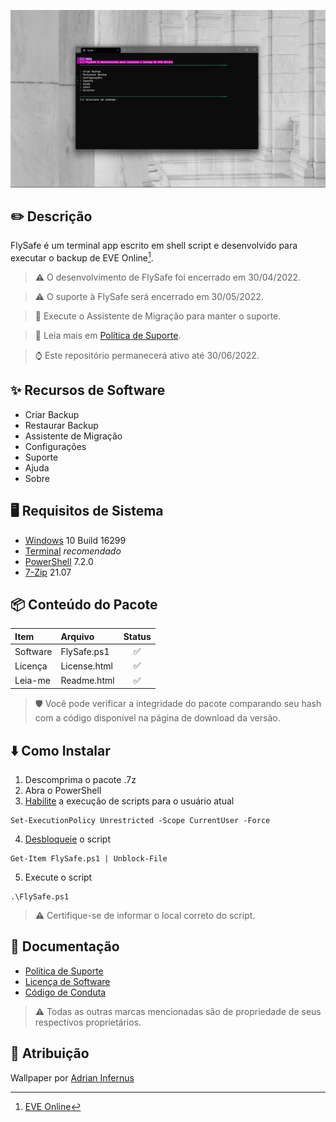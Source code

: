 ![](https://github.com/2uj1m28ohz/flysafe/blob/main/Screenshot.png)

## :pencil2: Descrição
FlySafe é um terminal app escrito em shell script e desenvolvido para executar o backup de EVE Online[^1].

> :warning: O desenvolvimento de FlySafe foi encerrado em 30/04/2022.

> :warning: O suporte à FlySafe será encerrado em 30/05/2022.

> :school_satchel: Execute o Assistente de Migração para manter o suporte.

> :notebook_with_decorative_cover: Leia mais em [Política de Suporte](https://github.com/2uj1m28ohz/flysafe/blob/main/SUPPORT.md).

> :watch: Este repositório permanecerá ativo até 30/06/2022.

## :sparkles: Recursos de Software
- Criar Backup
- Restaurar Backup
- Assistente de Migração
- Configurações
- Suporte
- Ajuda
- Sobre

## :desktop_computer: Requisitos de Sistema
- [Windows](https://www.microsoft.com/windows) 10 Build 16299
- [Terminal](https://www.github.com/microsoft/terminal) _recomendado_
- [PowerShell](https://www.github.com/powershell/powershell) 7.2.0
- [7-Zip](https://www.7-zip.org) 21.07

## :package: Conteúdo do Pacote
|Item|Arquivo|Status|
|:---|:---|:---:|
|Software|FlySafe.ps1|:white_check_mark:|
|Licença|License.html|:white_check_mark:|
|Leia-me|Readme.html|:white_check_mark:|
> :shield: Você pode verificar a integridade do pacote comparando seu hash com a código disponível na página de download da versão.

## :arrow_down: Como Instalar
1. Descomprima o pacote .7z
2. Abra o PowerShell
3. [Habilite](https://docs.microsoft.com/powershell/module/microsoft.powershell.security/set-executionpolicy) a execução de scripts para o usuário atual
```
Set-ExecutionPolicy Unrestricted -Scope CurrentUser -Force
```
4. [Desbloqueie](https://docs.microsoft.com/powershell/module/microsoft.powershell.utility/unblock-file) o script
```
Get-Item FlySafe.ps1 | Unblock-File
```
5. Execute o script
```
.\FlySafe.ps1
```
> :warning: Certifique-se de informar o local correto do script.

## :notebook_with_decorative_cover: Documentação
- [Política de Suporte](https://github.com/2uj1m28ohz/flysafe/blob/main/SUPPORT.md)
- [Licença de Software](https://github.com/2uj1m28ohz/flysafe/blob/main/LICENSE)
- [Código de Conduta](https://github.com/2uj1m28ohz/flysafe/blob/main/CODE_OF_CONDUCT.md)

> :warning: Todas as outras marcas mencionadas são de propriedade de seus respectivos proprietários.

## :clap: Atribuição
Wallpaper por [Adrian Infernus](https://unsplash.com/photos/GLf7bAwCdYg)

[^1]:[EVE Online](https://www.eveonline.com)
